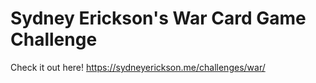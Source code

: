 # Sydney Erickson's War Card Game Challenge

Check it out here! https://sydneyerickson.me/challenges/war/
